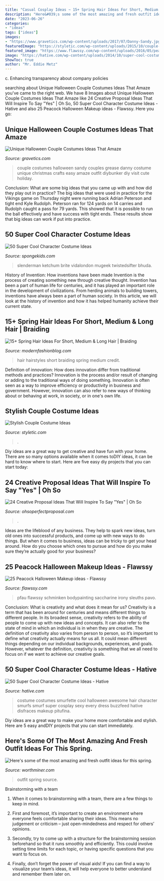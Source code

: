 ```yaml
---
title: "Casual Cosplay Ideas ~ 15+ Spring Hair Ideas For Short, Medium &amp; Long Hair"
description: "Here&#039;s some of the most amazing and fresh outfit ideas for this spring."
date: "2023-06-26"
categories:
- "ideas"
tags: ["ideas"]
images:
- "https://www.gravetics.com/wp-content/uploads/2017/07/Danny-Sandy.jpg"
featuredImage: "https://styletic.com/wp-content/uploads/2015/10/couple-costume-ideas/14-couple-costume-ideas.jpg"
featured_image: "https://www.flawssy.com/wp-content/uploads/2016/05/peacock-simple-inspired-makeup.jpg"
image: "https://hative.com/wp-content/uploads/2014/10/super-cool-costume-ideas/33-smurfette-costume.jpg"
ShowToc: true
author: "Mr. Eddie Metz"
---
```



c. Enhancing transparency about company policies 

	

		
searching about Unique Halloween Couple Costumes Ideas That Amaze you've came to the right web. We have 8 Images about Unique Halloween Couple Costumes Ideas That Amaze like 24 Creative Proposal Ideas That Will Inspire To Say &quot;Yes&quot; | Oh So, 50 Super Cool Character Costume Ideas - Hative and also 25 Peacock Halloween Makeup ideas - Flawssy. Here you go:
		
    
## Unique Halloween Couple Costumes Ideas That Amaze

<img loading=lazy src="https://www.gravetics.com/wp-content/uploads/2017/07/Danny-Sandy.jpg" onerror="this.onerror=null;this.src='https://tse1.mm.bing.net/th?id=OIP.sfxKLMWuxoqYbOCDiWhjdgHaJ4&amp;pid=15.1';" alt="Unique Halloween Couple Costumes Ideas That Amaze">

_Source: gravetics.com_

>couple costumes halloween sandy couples grease danny costume unique christmas crafts easy amaze outfit diybunker diy visit cute holiday. 

	

Conclusion: What are some big ideas that you came up with and how did they play out in practice?
The big ideas that were used in practice for the Vikings game on Thursday night were running back Adrian Peterson and tight end Kyle Rudolph. Peterson ran for 124 yards on 14 carries and Rudolph caught a pass for 79 yards. This showed that it is possible to run the ball effectively and have success with tight ends. These results show that big ideas can work if put into practice.

    
## 50 Super Cool Character Costume Ideas

<img loading=lazy src="https://spongekids.com/wp-content/uploads/2014/10/super-cool-costume-ideas/36-slenderman-costume.jpg" onerror="this.onerror=null;this.src='https://tse3.mm.bing.net/th?id=OIP.s4IXIGjObFoAqzG8gelpBAHaLG&amp;pid=15.1';" alt="50 Super Cool Character Costume Ideas">

_Source: spongekids.com_

>slenderman ketchum brite vidalondon mugeek twistedsifter bhuda. 

	

History of Invention: How inventions have been made
Invention is the process of creating something new through creative thought. Invention has been a part of human life for centuries, and it has played an important role in the development of civilizations. From herding animals to building towers, inventions have always been a part of human society. In this article, we will look at the history of invention and how it has helped humanity achieve their current state.

    
## 15+ Spring Hair Ideas For Short, Medium &amp; Long Hair | Braiding

<img loading=lazy src="http://modernfashionblog.com/wp-content/uploads/2017/04/15-Spring-Hair-Ideas-For-Short-Medium-Long-Hair-Braiding-Hairstyles-13.jpg" onerror="this.onerror=null;this.src='https://tse3.mm.bing.net/th?id=OIP.SHBuq-i58xcWX3ygEooRlgHaLF&amp;pid=15.1';" alt="15+ Spring Hair Ideas For Short, Medium &amp; Long Hair | Braiding">

_Source: modernfashionblog.com_

>hair hairstyles short braiding spring medium credit. 

	

Definition of innovation: How does innovation differ from traditional methods and practices?
Innovation is the process and/or result of changing or adding to the traditional ways of doing something. Innovation is often seen as a way to improve efficiency or productivity in business and government. However, innovation can also refer to new ways of thinking about or behaving at work, in society, or in one's own life.

    
## Stylish Couple Costume Ideas

<img loading=lazy src="https://styletic.com/wp-content/uploads/2015/10/couple-costume-ideas/14-couple-costume-ideas.jpg" onerror="this.onerror=null;this.src='https://tse3.mm.bing.net/th?id=OIP.5eWxGIdwOPKB9GWIwHUfMAHaJ4&amp;pid=15.1';" alt="Stylish Couple Costume Ideas">

_Source: styletic.com_

>. 

	

Diy ideas are a great way to get creative and have fun with your home. There are so many options available when it comes toDIY ideas, it can be hard to know where to start. Here are five easy diy projects that you can start today: 

    
## 24 Creative Proposal Ideas That Will Inspire To Say &quot;Yes&quot; | Oh So

<img loading=lazy src="https://ohsoperfectproposal.com/wp-content/uploads/2017/10/creative-proposal-ideas-new-year-propose-hollyjollyworks-via-instagram.jpg" onerror="this.onerror=null;this.src='https://tse4.mm.bing.net/th?id=OIP.pmVwimujgR4XrM1LwQjCkAHaLG&amp;pid=15.1';" alt="24 Creative Proposal Ideas That Will Inspire To Say &quot;Yes&quot; | Oh So">

_Source: ohsoperfectproposal.com_

>. 

	

Ideas are the lifeblood of any business. They help to spark new ideas, turn old ones into successful products, and come up with new ways to do things. But when it comes to business, ideas can be tricky to get your head around. How do you choose which ones to pursue and how do you make sure they’re actually good for your business?

    
## 25 Peacock Halloween Makeup Ideas - Flawssy

<img loading=lazy src="https://www.flawssy.com/wp-content/uploads/2016/05/peacock-simple-inspired-makeup.jpg" onerror="this.onerror=null;this.src='https://tse3.mm.bing.net/th?id=OIP.Sd_UyC7z7vLw9Fc-cxoqGQHaKN&amp;pid=15.1';" alt="25 Peacock Halloween Makeup ideas - Flawssy">

_Source: flawssy.com_

>pfau flawssy schminken bodypainting saccharine irony sleuths pavo. 

	

Conclusion: What is creativity and what does it mean for us?
Creativity is a term that has been around for centuries and means different things to different people. In its broadest sense, creativity refers to the ability of people to come up with new ideas and concepts. It can also refer to the state of mind in which an individual is in when they are creative. The definition of creativity also varies from person to person, so it’s important to define what creativity actually means for us all. It could mean different things depending on our individual backgrounds, experiences, and goals. However, whatever the definition, creativity is something that we all need to focus on if we want to achieve our creative goals.

    
## 50 Super Cool Character Costume Ideas - Hative

<img loading=lazy src="https://hative.com/wp-content/uploads/2014/10/super-cool-costume-ideas/33-smurfette-costume.jpg" onerror="this.onerror=null;this.src='https://tse3.mm.bing.net/th?id=OIP.cEExjpPPCuDd2QGurNYOwQHaLH&amp;pid=15.1';" alt="50 Super Cool Character Costume Ideas - Hative">

_Source: hative.com_

>costume costumes smurfette cool halloween awesome hair character smurfs smurf super cosplay sexy every dress buzzfeed hative disfraces makeup pitufina. 

	

Diy ideas are a great way to make your home more comfortable and stylish. Here are 5 easy andDIY projects that you can start immediately.

    
## Here&#039;s Some Of The Most Amazing And Fresh Outfit Ideas For This Spring.

<img loading=lazy src="http://www.worthminer.com/wp-content/uploads/2017/01/25-Cute-Spring-Outfit-Ideas-2017-1.jpg" onerror="this.onerror=null;this.src='https://tse1.mm.bing.net/th?id=OIP.nJ5Pf5o2QGbHuqA2JNqnkwHaLH&amp;pid=15.1';" alt="Here&#039;s some of the most amazing and fresh outfit ideas for this spring.">

_Source: worthminer.com_

>outfit spring source. 

	

Brainstorming with a team
1. When it comes to brainstorming with a team, there are a few things to keep in mind.
2. First and foremost, it’s important to create an environment where everyone feels comfortable sharing their ideas. This means no judgement or criticism – just open-mindedness and respect for others’ opinions.

3. Secondly, try to come up with a structure for the brainstorming session beforehand so that it runs smoothly and efficiently. This could involve setting time limits for each topic, or having specific questions that you want to focus on.

4. Finally, don’t forget the power of visual aids! If you can find a way to visualize your team’s ideas, it will help everyone to better understand and remember them later on.


